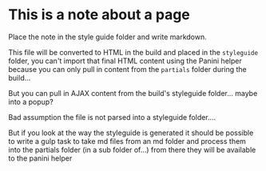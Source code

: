 # This is a note about a page

Place the note in the style guide folder and write markdown.

This file will be converted to HTML in the build and placed in the `styleguide` folder, you can't import that final HTML content using the Panini helper because you can only pull in content from the `partials` folder during the build...

But you can pull in AJAX content from the build's styleguide folder…  maybe into a popup?



Bad assumption the file is not parsed into a styleguide folder….





But if you look at the way the styleguide is generated it should be possible to write a gulp task to take md files from an md folder and process them into the partials folder (in a sub folder of…) from there they will be available to the panini helper 